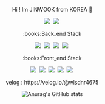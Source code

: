 <div align="center">
<p align="center"> Hi ! Im JINWOOK from KOREA 👋</p>
  <p align="center">
  <a herf="mailto:wlsdnr4675@gmail.com"><img src="https://img.shields.io/badge/Gmail-ff3000?style=flat-square&logo=Gmail&logoColor=white"/></a>&nbsp
  <img src="https://img.shields.io/badge/Instagram-6db33f?style=flat-square&logo=Instagram&logoColor=white"/>&nbsp
</p>
<p align="center">:books:Back_end Stack</p>
<p align="center">
  <img src="https://img.shields.io/badge/Java-ff3000?style=flat-square&logo=Java&logoColor=white"/>&nbsp
  <img src="https://img.shields.io/badge/SpringBoot-6db33f?style=flat-square&logo=Spring&logoColor=white"/>&nbsp
  <img src="https://img.shields.io/badge/MySQL-003545?style=flat-square&logo=MySQL&logoColor=white"/>&nbsp
    <img src="https://img.shields.io/badge/MariaDB-003545?style=flat-square&logo=MariaDB&logoColor=white"/>&nbsp
</p>
<p align="center">:books:Front_end Stack</p>
  <img src="https://img.shields.io/badge/JavaScript-f7df1e?style=flat-square&logo=JavaScript&logoColor=white"/>&nbsp
  <img src="https://img.shields.io/badge/HTML5-e34f26?style=flat-square&logo=HTML5&logoColor=white"/>&nbsp
  <img src="https://img.shields.io/badge/CSS3-1572b6?style=flat-square&logo=CSS3&logoColor=white"/>&nbsp
  <img src="https://img.shields.io/badge/React-61dafb?style=flat-square&logo=React&logoColor=white"/>&nbsp
  <img src="https://img.shields.io/badge/Redux-764ABC?style=flat-square&logo=Redux&logoColor=white"/>&nbsp
</p>
<p>velog : https://velog.io/@wlsdnr4675</p>



![Anurag's GitHub stats](https://github-readme-stats.vercel.app/api?username=wlsdnr4675&show_icons=true&theme=radical)

</div>

